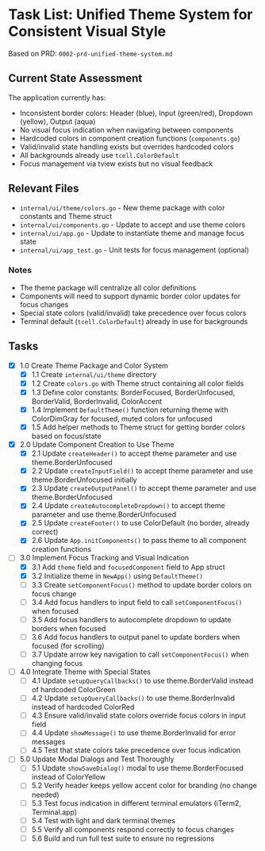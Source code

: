 # Task List: Unified Theme System for Consistent Visual Style

Based on PRD: `0002-prd-unified-theme-system.md`

## Current State Assessment

The application currently has:
- Inconsistent border colors: Header (blue), Input (green/red), Dropdown (yellow), Output (aqua)
- No visual focus indication when navigating between components
- Hardcoded colors in component creation functions (`components.go`)
- Valid/invalid state handling exists but overrides hardcoded colors
- All backgrounds already use `tcell.ColorDefault`
- Focus management via tview exists but no visual feedback

## Relevant Files

- `internal/ui/theme/colors.go` - New theme package with color constants and Theme struct
- `internal/ui/components.go` - Update to accept and use theme colors
- `internal/ui/app.go` - Update to instantiate theme and manage focus state
- `internal/ui/app_test.go` - Unit tests for focus management (optional)

### Notes

- The theme package will centralize all color definitions
- Components will need to support dynamic border color updates for focus changes
- Special state colors (valid/invalid) take precedence over focus colors
- Terminal default (`tcell.ColorDefault`) already in use for backgrounds

## Tasks

- [x] 1.0 Create Theme Package and Color System
  - [x] 1.1 Create `internal/ui/theme` directory
  - [x] 1.2 Create `colors.go` with Theme struct containing all color fields
  - [x] 1.3 Define color constants: BorderFocused, BorderUnfocused, BorderValid, BorderInvalid, ColorAccent
  - [x] 1.4 Implement `DefaultTheme()` function returning theme with ColorDimGray for focused, muted colors for unfocused
  - [x] 1.5 Add helper methods to Theme struct for getting border colors based on focus/state

- [x] 2.0 Update Component Creation to Use Theme
  - [x] 2.1 Update `createHeader()` to accept theme parameter and use theme.BorderUnfocused
  - [x] 2.2 Update `createInputField()` to accept theme parameter and use theme.BorderUnfocused initially
  - [x] 2.3 Update `createOutputPanel()` to accept theme parameter and use theme.BorderUnfocused
  - [x] 2.4 Update `createAutocompleteDropdown()` to accept theme parameter and use theme.BorderUnfocused
  - [x] 2.5 Update `createFooter()` to use ColorDefault (no border, already correct)
  - [x] 2.6 Update `App.initComponents()` to pass theme to all component creation functions

- [ ] 3.0 Implement Focus Tracking and Visual Indication
  - [x] 3.1 Add `theme` field and `focusedComponent` field to App struct
  - [x] 3.2 Initialize theme in `NewApp()` using `DefaultTheme()`
  - [ ] 3.3 Create `setComponentFocus()` method to update border colors on focus change
  - [ ] 3.4 Add focus handlers to input field to call `setComponentFocus()` when focused
  - [ ] 3.5 Add focus handlers to autocomplete dropdown to update borders when focused
  - [ ] 3.6 Add focus handlers to output panel to update borders when focused (for scrolling)
  - [ ] 3.7 Update arrow key navigation to call `setComponentFocus()` when changing focus

- [ ] 4.0 Integrate Theme with Special States
  - [ ] 4.1 Update `setupQueryCallbacks()` to use theme.BorderValid instead of hardcoded ColorGreen
  - [ ] 4.2 Update `setupQueryCallbacks()` to use theme.BorderInvalid instead of hardcoded ColorRed
  - [ ] 4.3 Ensure valid/invalid state colors override focus colors in input field
  - [ ] 4.4 Update `showMessage()` to use theme.BorderInvalid for error messages
  - [ ] 4.5 Test that state colors take precedence over focus indication

- [ ] 5.0 Update Modal Dialogs and Test Thoroughly
  - [ ] 5.1 Update `showSaveDialog()` modal to use theme.BorderFocused instead of ColorYellow
  - [ ] 5.2 Verify header keeps yellow accent color for branding (no change needed)
  - [ ] 5.3 Test focus indication in different terminal emulators (iTerm2, Terminal.app)
  - [ ] 5.4 Test with light and dark terminal themes
  - [ ] 5.5 Verify all components respond correctly to focus changes
  - [ ] 5.6 Build and run full test suite to ensure no regressions
